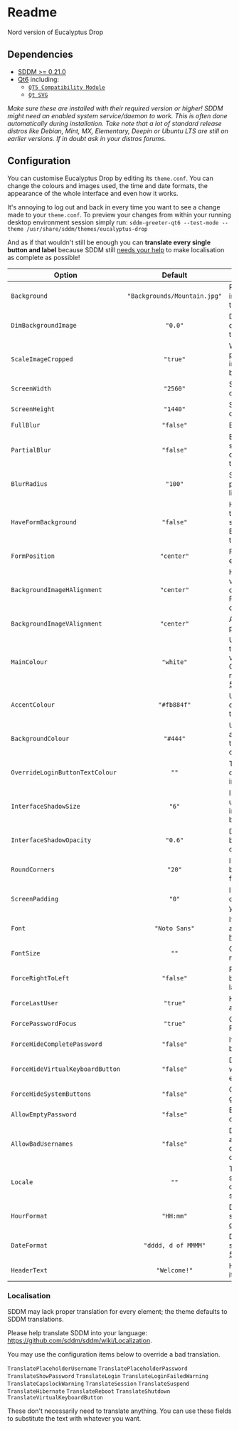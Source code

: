 # Readme

Nord version of Eucalyptus Drop

## Dependencies

- [SDDM  >= 0.21.0](https://github.com/sddm/sddm)
- [Qt6](https://doc.qt.io/archives/qt-6.6/index.html) including:
  - [`QT5 Compatibility Module`](https://doc.qt.io/qt-6/qtcore5-index.html)
  - [`Qt SVG`](https://doc.qt.io/qt-6/qtsvg-index.html)

*Make sure these are installed with their required version or higher! SDDM might need an enabled system service/daemon to work. This is often done automatically during installation. Take note that a lot of standard release distros like Debian, Mint, MX, Elementary, Deepin or Ubuntu LTS are still on earlier versions. If in doubt ask in your distros forums.*

## Configuration

You can customise Eucalyptus Drop by editing its `theme.conf`. You can change the colours and images used, the time and date formats, the appearance of the whole interface and even how it works.

It's annoying to log out and back in every time you want to see a change made to your `theme.conf`. To preview your changes from within your running desktop environment session simply run:
`sddm-greeter-qt6 --test-mode --theme /usr/share/sddm/themes/eucalyptus-drop`

And as if that wouldn't still be enough you can **translate every single button and label** because SDDM still [needs your help](https://github.com/sddm/sddm/wiki/Localization) to make localisation as complete as possible!

|            **Option**            |         **Default**          |                                                                                                                                                                **Description**                                                                                                                                                                 |
| -------------------------------- |:----------------------------:| ---------------------------------------------------------------------------------------------------------------------------------------------------------------------------------------------------------------------------------------------------------------------------------------------------------------------------------------------- |
| `Background`                     | `"Backgrounds/Mountain.jpg"` | Path relative to the theme root directory. Most standard image file formats are allowed including support for transparency.                                                                                                                                                                                                                    |
| `DimBackgroundImage`             | `"0.0"`                      | Double between 0 and 1 used for the alpha channel of a darkening overlay. Use to darken your background image on the fly.                                                                                                                                                                                                                      |
| `ScaleImageCropped`              | `"true"`                     | Whether the image should be cropped when scaled proportionally. Setting this to false will fit the whole image instead, possibly leaving white space. This can be exploited beautifully with illustrations.                                                                                                                                    |
| `ScreenWidth`                    | `"2560"`                     | Set to your resolution to help SDDM speed up on calculations.                                                                                                                                                                                                                                                                                  |
| `ScreenHeight`                   | `"1440"`                     | Set to your resolution to help SDDM speed up on calculations.                                                                                                                                                                                                                                                                                  |
| `FullBlur`                       | `"false"`                    | Enable or disable the blur effect                                                                                                                                                                                                                                                                                                              |
| `PartialBlur`                    | `"false"`                    | Enable or disable the blur effect; if HaveFormBackground is set to true then PartialBlur will trigger the BackgroundColour of the form element to be partially transparent and blend with the blur.                                                                                                                                            |
| `BlurRadius`                     | `"100"`                      | Set the strength of the blur effect. Anything above 100 is pretty strong and might slow down the rendering time. 0 is like setting false for any blur.                                                                                                                                                                                         |
| `HaveFormBackground`             | `"false"`                    | Have a full opacity background colour behind the form that takes slightly more than 1/3 of screen estate;  if PartialBlur is set to true then HaveFormBackground will trigger the BackgroundColour of the form element to be partially transparent and blend with the blur.                                                                    |
| `FormPosition`                   | `"center"`                   | Position of the form which takes roughly 1/3 of screen estate. Can be left, center or right.                                                                                                                                                                                                                                                   |
| `BackgroundImageHAlignment`      | `"center"`                   | Horizontal position of the background picture relative to its visible area. Applies when ScaleImageCropped is set to false or when HaveFormBackground is set to true and FormPosition is either left or right. Can be left, center or right; defaults to center if none is passed.                                                             |
| `BackgroundImageVAlignment`      | `"center"`                   | As before but for the vertical position of the background picture relative to its visible area.                                                                                                                                                                                                                                                |
| `MainColour`                     | `"white"`                    | Used for all elements when not focused/hovered etc. Usually the best effect is achieved by having this be either white or a very dark grey like #444 (not black for smoother antialias). Colours can be HEX or Qt names (e.g. red/salmon/blanchedalmond). See [https://doc.qt.io/qt-5/qml-colour.html](https://doc.qt.io/qt-5/qml-colour.html) |
| `AccentColour`                   | `"#fb884f"`                  | Used for elements in focus/hover/pressed. Should be contrasting to the background and the MainColour to achieve the best effect.                                                                                                                                                                                                               |
| `BackgroundColour`               | `"#444"`                     | Used for the user and session selection background as well as for ScreenPadding and FormBackground when either is true. If PartialBlur and FormBackground are both enabled this colour will blend with the blur effect.                                                                                                                        |
| `OverrideLoginButtonTextColour`  | `""`                         | The text of the login button may become difficult to read depending on your colour choices. Use this option to set it independently for legibility.                                                                                                                                                                                            |
| `InterfaceShadowSize`            | `"6"`                        | Integer used as multiplier. Size of the shadow behind the user and session selection background. Decrease or increase if it looks bad on your background. Initial render can be slow for values above 5-7.                                                                                                                                     |
| `InterfaceShadowOpacity`         | `"0.6"`                      | Double between 0 and 1. Alpha channel of the shadow behind the user and session selection background. Decrease or increase if it looks bad on your background.                                                                                                                                                                                 |
| `RoundCorners`                   | `"20"`                       | Integer in pixels. Radius of the input fields and the login button. Empty for square. Can cause bad antialiasing of the fields.                                                                                                                                                                                                                |
| `ScreenPadding`                  | `"0"`                        | Integer in pixels. Increase or delete this to have a padding of colour BackgroundColour all around your screen. This makes your login greeter appear as if it was a canvas. Cool!                                                                                                                                                              |
| `Font`                           | `"Noto Sans"`                | If you want to choose a custom font it will have to be available to the X root user. See https://wiki.archlinux.org/index.php/fonts#Manual_installation                                                                                                                                                                                        |
| `FontSize`                       | `""`                         | Only set a fixed value if fonts are way too small for your resolution. Preferrably kept empty.                                                                                                                                                                                                                                                 |
| `ForceRightToLeft`               | `"false"`                    | Revert the layout either because you would like the login to be on the right hand side or SDDM won't respect your language locale for some reason.                                                                                                                                                                                             |
| `ForceLastUser`                  | `"true"`                     | Have the last successfully logged in user appear automatically in the username field.                                                                                                                                                                                                                                                          |
| `ForcePasswordFocus`             | `"true"`                     | Give automatic focus to the password field. Together with ForceLastUser this makes for the fastest login experience.                                                                                                                                                                                                                           |
| `ForceHideCompletePassword`      | `"false"`                    | If you don't want password characters to be displayed (even briefly) set this to true.                                                                                                                                                                                                                                                   |
| `ForceHideVirtualKeyboardButton` | `"false"`                    | Do not show the button for the virtual keyboard at all. This will completely disable functionality for the virtual keyboard even if it is installed and activated in sddm.conf                                                                                                                                                                 |
| `ForceHideSystemButtons`         | `"false"`                    | Completely disable and hide any power buttons on the greeter.                                                                                                                                                                                                                                                                                  |
| `AllowEmptyPassword`             | `"false"`                    | Enable login for users without a password. This is discouraged. Makes the login button always enabled.                                                                                                                                                                                                                                         |
| `AllowBadUsernames`              | `"false"`                    | Do not change this! Uppercase letters are generally not allowed in usernames. This option is only for systems that differ from this standard! Also shows username as is instead of capitalized.                                                                                                                                                |
| `Locale`                         | `""`                         | The time and date locale should usually be set in your system settings. Only hard set this if something is not working by default or you want a seperate locale setting in your login screen.                                                                                                                                                  |
| `HourFormat`                     | `"HH:mm"`                    | Defaults to Locale.ShortFormat - Accepts "long" or a custom string like "hh:mm A". See http://doc.qt.io/qt-5/qml-qtqml-date.html                                                                                                                                                                                                               |
| `DateFormat`                     | `"dddd, d of MMMM"`          | Defaults to Locale.LongFormat - Accepts "short" or a custom string like "dddd, d 'of' MMMM". See http://doc.qt.io/qt-5/qml-qtqml-date.html                                                                                                                                                                                                     |
| `HeaderText`                     | `"Welcome!"`                 | Header can be empty to not display any greeting at all. Keep it short.                                                                                                                                                                                                                                                                         |

### Localisation

SDDM may lack proper translation for every element; the theme defaults to SDDM translations.

Please help translate SDDM into your language: https://github.com/sddm/sddm/wiki/Localization.

You may use the configuration items below to override a bad translation.

`TranslatePlaceholderUsername`
`TranslatePlaceholderPassword`
`TranslateShowPassword`
`TranslateLogin`
`TranslateLoginFailedWarning`
`TranslateCapslockWarning`
`TranslateSession`
`TranslateSuspend`
`TranslateHibernate`
`TranslateReboot`
`TranslateShutdown`
`TranslateVirtualKeyboardButton`

These don't necessarily need to translate anything. You can use these fields to substitute the text with whatever you want.
